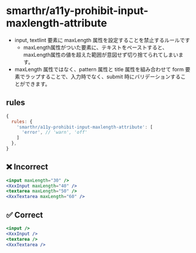 # smarthr/a11y-prohibit-input-maxlength-attribute

- input, textlint 要素に maxLength 属性を設定することを禁止するルールです
  - maxLength属性がついた要素に、テキストをペーストすると、maxLength属性の値を超えた範囲が意図せず切り捨てられてしまいます。
- maxLength 属性ではなく、pattern 属性と title 属性を組み合わせて form 要素でラップすることで、入力時でなく、submit 時にバリデーションすることができます。

## rules

```js
{
  rules: {
    'smarthr/a11y-prohibit-input-maxlength-attribute': [
      'error', // 'warn', 'off'
    ]
  },
}
```

## ❌ Incorrect

```jsx
<input maxLength="30" />
<XxxInput maxLength="40" />
<textarea maxLength="50" />
<XxxTextarea maxLength="60" />
```

## ✅ Correct

```jsx
<input />
<XxxInput />
<textarea />
<XxxTextarea />
```
